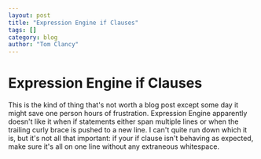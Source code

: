 ```yaml
---
layout: post
title: "Expression Engine if Clauses"
tags: []
category: blog
author: "Tom Clancy"
---
```


# Expression Engine if Clauses

This is the kind of thing that's not worth a blog post except some day it might save one person hours of frustration. Expression Engine apparently doesn't like it when if statements either span multiple lines or when the trailing curly brace is pushed to a new line. I can't quite run down which it is, but it's not all that important: if your if clause isn't behaving as expected, make sure it's all on one line without any extraneous whitespace.
